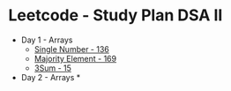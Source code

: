 # Leetcode - Study Plan DSA II

* Day 1 - Arrays
  * [Single Number - 136](https://leetcode.com/problems/single-number/)
  * [Majority Element - 169](https://leetcode.com/problems/majority-element/)
  * [3Sum - 15](https://leetcode.com/problems/3sum/)
* Day 2 - Arrays
  *
